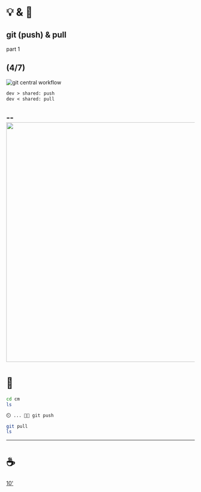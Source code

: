 # 💡 & 💪

## git (push) & pull

part 1

(4/7)
--
![git central workflow](https://git-scm.com/book/en/v2/images/centralized_workflow.png)

```md
dev > shared: push
dev < shared: pull
```
--
<img src="https://wac-cdn.atlassian.com/dam/jcr:9c543e76-04df-429e-af48-43a5276d7f4f/04-06%20Git%20pull%20discussion.svg?cdnVersion=1240" height="640px"> 
--
# 💪

```bash [1,2|4|6,7]
cd cm
ls

⏲️ ... 🧑‍🏫 git push

git pull
ls
```
---
# ☕

[10'](https://youtu.be/DcvtwlM1aIE)